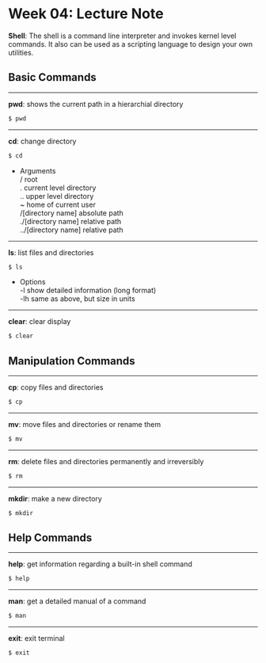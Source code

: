 # Week 04: Lecture Note

**Shell**: The shell is a command line interpreter and invokes kernel level commands. It also can be used as a scripting language to design your own utilities.

## **Basic Commands**

---

**pwd**: shows the current path in a hierarchial directory

```sh
$ pwd
```

---

**cd**: change directory

```sh
$ cd
```

- Arguments  
  / root  
  . current level directory  
  .. upper level directory  
  ~ home of current user  
  /[directory name] absolute path  
  ./[directory name] relative path  
  ../[directory name] relative path

---

**ls**: list files and directories

```sh
$ ls
```

- Options  
  -l show detailed information (long format)  
  -lh same as above, but size in units

---

**clear**: clear display

```sh
$ clear
```

## **Manipulation Commands**

---

**cp**: copy files and directories

```sh
$ cp
```

---

**mv**: move files and directories or rename them

```sh
$ mv
```

---

**rm**: delete files and directories permanently and irreversibly

```sh
$ rm
```

---

**mkdir**: make a new directory

```sh
$ mkdir
```

## **Help Commands**

---

**help**: get information regarding a built-in shell command

```sh
$ help
```

---

**man**: get a detailed manual of a command

```sh
$ man
```

---

**exit**: exit terminal

```sh
$ exit
```
